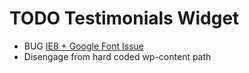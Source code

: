 # TODO Testimonials Widget

* BUG [IE8 + Google Font Issue](http://wordpress.org/support/topic/ie8-google-font-issue)
* Disengage from hard coded wp-content path